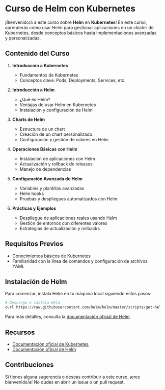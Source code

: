 
# Curso de Helm con Kubernetes

¡Bienvenido/a a este curso sobre **Helm** en **Kubernetes**! En este curso, aprenderás cómo usar Helm para gestionar aplicaciones en un clúster de Kubernetes, desde conceptos básicos hasta implementaciones avanzadas y personalizadas.

## Contenido del Curso

1. **Introducción a Kubernetes**
   - Fundamentos de Kubernetes
   - Conceptos clave: Pods, Deployments, Services, etc.

2. **Introducción a Helm**
   - ¿Qué es Helm?
   - Ventajas de usar Helm en Kubernetes
   - Instalación y configuración de Helm

3. **Charts de Helm**
   - Estructura de un chart
   - Creación de un chart personalizado
   - Configuración y gestión de valores en Helm

4. **Operaciones Básicas con Helm**
   - Instalación de aplicaciones con Helm
   - Actualización y rollback de releases
   - Manejo de dependencias

5. **Configuración Avanzada de Helm**
   - Variables y plantillas avanzadas
   - Helm hooks
   - Pruebas y despliegues automatizados con Helm

6. **Prácticas y Ejemplos**
   - Despliegue de aplicaciones reales usando Helm
   - Gestión de entornos con diferentes valores
   - Estrategias de actualización y rollbacks

## Requisitos Previos

- Conocimientos básicos de Kubernetes
- Familiaridad con la línea de comandos y configuración de archivos YAML

## Instalación de Helm

Para comenzar, instala Helm en tu máquina local siguiendo estos pasos:

```bash
# Descarga e instala Helm
curl https://raw.githubusercontent.com/helm/helm/master/scripts/get-helm-3 | bash
```

Para más detalles, consulta la [documentación oficial de Helm](https://helm.sh/docs/).

## Recursos

- [Documentación oficial de Kubernetes](https://kubernetes.io/docs/)
- [Documentación oficial de Helm](https://helm.sh/docs/)

## Contribuciones

Si tienes alguna sugerencia o deseas contribuir a este curso, ¡eres bienvenido/a! No dudes en abrir un issue o un pull request.
